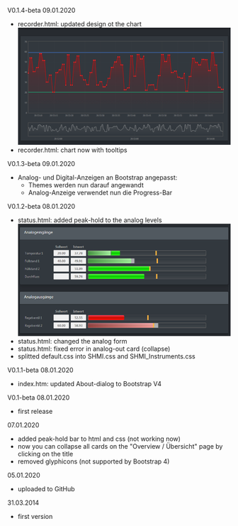 V0.1.4-beta 09.01.2020

- recorder.html: updated design ot the chart
![Start](/images/SHMI_Chart.png)
- recorder.html: chart now with tooltips

V0.1.3-beta 09.01.2020

- Analog- und Digital-Anzeigen an Bootstrap angepasst:
  - Themes werden nun darauf angewandt
  - Analog-Anzeige verwendet nun die Progress-Bar

V0.1.2-beta 08.01.2020

- status.html: added peak-hold to the analog levels
![Start](/images/SHMI_peak.png)
- status.html: changed the analog form
- status.html: fixed error in analog-out card (collapse)
- splitted default.css into SHMI.css and SHMI_Instruments.css

V0.1.1-beta 08.01.2020

- index.htm: updated About-dialog to Bootstrap V4

V0.1-beta 08.01.2020

- first release

07.01.2020

- added peak-hold bar to html and css (not working now)
- now you can collapse all cards on the "Overview / Übersicht" page by clicking on the title
- removed glyphicons (not supported by Bootstrap 4)

05.01.2020

- uploaded to GitHub

31.03.2014

- first version
